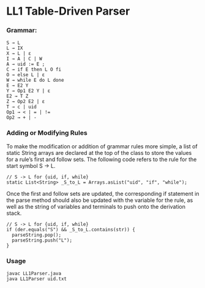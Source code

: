 # LL1 Table-Driven Parser

### Grammar:
```
S → L
L → IX
X → L | ε
I → A | C | W
A → uid := E ;
C → if E then L O fi
O → else L | ε
W → while E do L done
E → E2 Y
Y → Op1 E2 Y | ε
E2 → T Z
Z → Op2 E2 | ε
T → c | uid
Op1 → < | = | !=
Op2 → + | -
```

### Adding or Modifying Rules

To make the modification or addition of grammar rules more simple, a list of static String arrays are declared at the top of the class to store the values for a rule’s first and follow sets. The following code refers to the rule for the start symbol S → L.
```
// S -> L for {uid, if, while}
static List<String> _S_to_L = Arrays.asList("uid", "if", "while");
```

Once the first and follow sets are updated, the corresponding if statement in the parse method should also be updated with the variable for the rule, as well as the string of variables and terminals to push onto the derivation stack.
```
// S -> L for {uid, if, while}
if (der.equals("S") && _S_to_L.contains(str)) {
  parseString.pop();
  parseString.push("L");
}
```

### Usage
```
javac LL1Parser.java
java LL1Parser uid.txt
```
